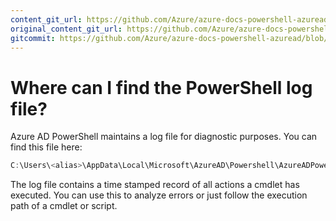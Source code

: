 ```yaml
---
content_git_url: https://github.com/Azure/azure-docs-powershell-azuread/blob/VinceSmith-patch-3/Azure%20AD%20Cmdlets/docs-conceptual/PowerShell-logfile.md
original_content_git_url: https://github.com/Azure/azure-docs-powershell-azuread/blob/VinceSmith-patch-3/Azure%20AD%20Cmdlets/docs-conceptual/PowerShell-logfile.md
gitcommit: https://github.com/Azure/azure-docs-powershell-azuread/blob/79ba9960c15a8ef8b3259a44f308cc3d918ee65e
---
```

# Where can I find the PowerShell log file?

Azure AD PowerShell maintains a log file for diagnostic purposes. You can find this file here:

```powershell
C:\Users\<alias>\AppData\Local\Microsoft\AzureAD\Powershell\AzureADPowershell_<sessionStartTimeStamp>.log
```

The log file contains a time stamped record of all actions a cmdlet has executed. You can use this to analyze errors or just follow the execution path of a cmdlet or script.
